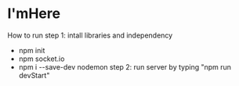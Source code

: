 # I'mHere
How to run 
step 1: intall libraries and independency  
- npm init
- npm socket.io
- npm i --save-dev nodemon
step 2: run server by typing "npm run devStart"
